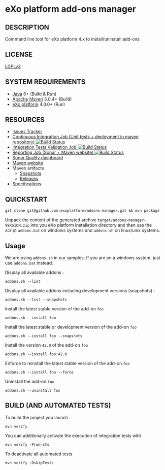 eXo platform add-ons manager
==============

## DESCRIPTION

Command line tool for eXo platform 4.x to install/uninstall add-ons

## LICENSE

[LGPLv3](http://www.gnu.org/licenses/lgpl.html)

## SYSTEM REQUIREMENTS

- [Java](http://www.oracle.com/technetwork/java/javase/downloads/) 6+ (Build & Run)
- [Apache Maven](http://maven.apache.org) 3.0.4+ (Build)
- [eXo platform](http://www.exoplatform.org/) 4.0.0+ (Run)

## RESOURCES

- [Issues Tracker](https://jira.exoplatform.org/browse/AM/)
- [Continuous Integration Job (Unit tests + deployment in maven repository) ![Build Status](https://ci.exoplatform.org/buildStatus/icon?job=addons-manager-master-ci)](https://ci.exoplatform.org/job/addons-manager-master-ci/)
- [Integration Tests Validation Job ![Build Status](https://ci.exoplatform.org/buildStatus/icon?job=addons-manager-master-ci)](https://ci.exoplatform.org/job/addons-manager-master-ci/)
- [Reporting Job (Sonar + Maven website) ![Build Status](https://ci.exoplatform.org/buildStatus/icon?job=addons-manager-master-reporting)](https://ci.exoplatform.org/job/addons-manager-master-reporting/)
- [Sonar Quality dashboard](https://sonar.exoplatform.org/dashboard/index/org.exoplatform.platform:addons-manager)
- [Maven website](https://projects.exoplatform.org/addons-manager/)
- Maven artifacts
  - [Snapshots](https://repository.exoplatform.org/content/repositories/exo-snapshots/org/exoplatform/platform/addons-manager/)
  - [Releases](https://repository.exoplatform.org/content/repositories/exo-releases/org/exoplatform/platform/addons-manager/)
- [Specifications](http://community.exoplatform.com/portal/intranet/wiki/group/spaces/platform_41/Add-ons_Manager)

## QUICKSTART

    git clone git@github.com:exoplatform/addons-manager.git && mvn package

Unpack the content of the generated archive ```target/addons-manager-VERSION.zip``` into you eXo platform installation directory
and then use the script ```addons.bat``` on windows systems and ```addons.sh``` on linux/unix systems.

## Usage

We are using ```addons.sh``` in our samples. If you are on a windows system, just use ```addons.bat``` instead.

Display all available addons :

    addons.sh --list

Display all available addons including development versions (snapshots) :

    addons.sh --list --snapshots

Install the latest stable version of the add-on ```foo```

    addons.sh --install foo

Install the latest stable or development version of the add-on ```foo```

    addons.sh --install foo --snapshots

Install the version ```42.0``` of the add-on ```foo```

    addons.sh --install foo:42.0

Enforce to reinstall the latest stable version of the add-on ```foo```

    addons.sh --install foo --force

Uninstall the add-on ```foo```

    addons.sh --uninstall foo

## BUILD (AND AUTOMATED TESTS)

To build the project you launch

    mvn verify

You can additionally activate the execution of integration tests with

    mvn verify -Prun-its

To deactivate all automated tests

    mvn verify -DskipTests
